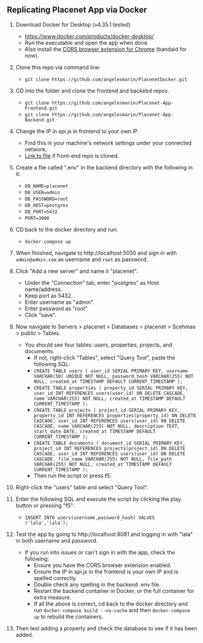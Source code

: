 ## Replicating Placenet App via Docker

1. Download Docker for Desktop (v4.35.1 tested)
    - https://www.docker.com/products/docker-desktop/ 
    - Run the executable and open the app when done
    - Also install the [CORS browser extension for Chrome](https://chromewebstore.google.com/detail/cross-domain-cors/mjhpgnbimicffchbodmgfnemoghjakai) (bandaid for now).

2. Clone this repo via command line:
    - `git clone https://github.com/angelesmarin/PlacenetDocker.git`

3. CD into the folder and clone the frontend and backebd repos.
    - `git clone https://github.com/angelesmarin/Placenet-App-Frontend.git`
    - `git clone https://github.com/angelesmarin/Placenet-App-Backend.git`

4. Change the IP in api.js in frontend to your own IP.
    - Find this in your machine's network settings under your connected network.
    - [Link to file](Placenet-App-Frontend\API\api.js) if front-end repo is cloned.

5. Create a file called ".env" in the backend directory with the following in it:
    - `DB_NAME=placenet`
    - `DB_USER=admin`
    - `DB_PASSWORD=root`
    - `DB_HOST=postgres`
    - `DB_PORT=5432`
    - `PORT=3000`

6. CD back to the docker directory and run:
    - `docker-compose up`

7. When finished, navigate to http://localhost:5050 and sign in with `admin@admin.com` as username and `root` as password.

8. Click "Add a new server" and name it "placenet".
    - Under the "Connection" tab, enter "postgres" as Host name/address.
    - Keep port as 5432.
    - Enter username as "admin".
    - Enter password as "root".
    - Click "save".

9. Now navigate to Servers > placenet > Databases > placenet > Scehmas > public > Tables.
    - You should see four tables: users, properties, projects, and documents.
        - If not, right-click "Tables", select "Query Tool", paste the following SQL:
        - `CREATE TABLE users ( user_id SERIAL PRIMARY KEY, username VARCHAR(50) UNIQUE NOT NULL, password_hash VARCHAR(255) NOT NULL, created_at TIMESTAMP DEFAULT CURRENT_TIMESTAMP );`
        - `CREATE TABLE properties ( property_id SERIAL PRIMARY KEY, user_id INT REFERENCES users(user_id) ON DELETE CASCADE, name VARCHAR(255) NOT NULL, created_at TIMESTAMP DEFAULT CURRENT_TIMESTAMP );`
        - `CREATE TABLE projects ( project_id SERIAL PRIMARY KEY, property_id INT REFERENCES properties(property_id) ON DELETE CASCADE, user_id INT REFERENCES users(user_id) ON DELETE CASCADE, name VARCHAR(255) NOT NULL, description TEXT, start_date DATE, created_at TIMESTAMP DEFAULT CURRENT_TIMESTAMP );`
        - `CREATE TABLE documents ( document_id SERIAL PRIMARY KEY, project_id INT REFERENCES projects(project_id) ON DELETE CASCADE, user_id INT REFERENCES users(user_id) ON DELETE CASCADE, file_name VARCHAR(255) NOT NULL, file_path VARCHAR(255) NOT NULL, created_at TIMESTAMP DEFAULT CURRENT_TIMESTAMP );`
        - Then run the script or press f5.

10. Right-click the "users" table and select "Query Tool".

11. Enter the following SQL and execute the script by clicking the play button or pressing "f5":
    - `INSERT INTO users(username,password_hash) VALUES ('lala','lala');`

12. Test the app by going to http://localhost:8081 and logging in with "lala" in both username and password.
    - If you run into issues or can't sign in with the app, check the following:
        - Ensure you have the CORS browser extension enabled.
        - Ensure the IP in api.js in the frontend is your own IP and is spelled correctly.
        - Double check any spelling in the backend .env file.
        - Restart the backend container in Docker, or the full container for extra measure.
        - If all the above is correct, cd back to the docker directory and run `docker-compose build --no-cache` and then `docker-compose up` to rebuild the containers.

13. Then test adding a property and check the database to see if it has been added.
